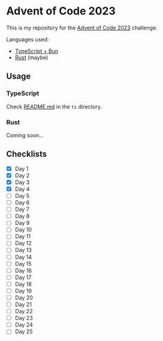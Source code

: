 # Advent of Code 2023



This is my repository for the [Advent of Code 2023](https://adventofcode.com/2023) challenge.

Languages used:
- [TypeScript + Bun](https://bun.sh/)
- [Rust](https://www.rust-lang.org/) (maybe)

## Usage

### TypeScript

Check [README.md](ts/README.md) in the `ts` directory.

### Rust

Coming soon...

## Checklists

- [x] Day 1
- [x] Day 2
- [x] Day 3
- [x] Day 4
- [ ] Day 5
- [ ] Day 6
- [ ] Day 7
- [ ] Day 8
- [ ] Day 9
- [ ] Day 10
- [ ] Day 11
- [ ] Day 12
- [ ] Day 13
- [ ] Day 14
- [ ] Day 15
- [ ] Day 16
- [ ] Day 17
- [ ] Day 18
- [ ] Day 19
- [ ] Day 20
- [ ] Day 21
- [ ] Day 22
- [ ] Day 23
- [ ] Day 24
- [ ] Day 25
